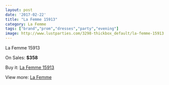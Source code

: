 ```yaml
---
layout: post
date: '2017-02-22'
title: "La Femme 15913"
category: La Femme
tags: ["brand","prom","dresses","party","evening"]
image: http://www.lustparties.com/3298-thickbox_default/la-femme-15913.jpg
---
```

La Femme 15913

On Sales: **$358**
<a href="https://www.lustparties.com/en/la-femme/1083-la-femme-15913.html"><amp-img layout="responsive" width="600" height="600" src="//www.lustparties.com/3298-thickbox_default/la-femme-15913.jpg" alt="La Femme 15913 0" /></a>
<a href="https://www.lustparties.com/en/la-femme/1083-la-femme-15913.html"><amp-img layout="responsive" width="600" height="600" src="//www.lustparties.com/3300-thickbox_default/la-femme-15913.jpg" alt="La Femme 15913 1" /></a>
<a href="https://www.lustparties.com/en/la-femme/1083-la-femme-15913.html"><amp-img layout="responsive" width="600" height="600" src="//www.lustparties.com/3299-thickbox_default/la-femme-15913.jpg" alt="La Femme 15913 2" /></a>

Buy it: [La Femme 15913](https://www.lustparties.com/en/la-femme/1083-la-femme-15913.html "La Femme 15913")

View more: [La Femme](https://www.lustparties.com/en/4-la-femme "La Femme")